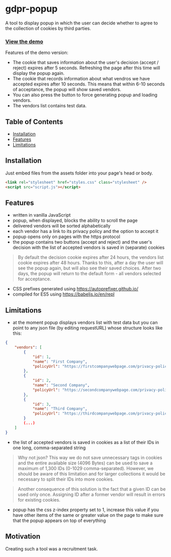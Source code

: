 # gdpr-popup

A tool to display popup in which the user can decide whether to agree to the collection of cookies by third parties.

### [View the demo](https://ziel-ar.github.io/gdpr-popup/)

Features of the demo version:
- The cookie that saves information about the user's decision (accept / reject) expires after 5 seconds. Refreshing the page after this time will display the popup again.
- The cookie that records information about what vendros we have accepted expires after 10 seconds. This means that within 6-10 seconds of acceptance, the popup will show saved vendors.
- You can also press the button to force generating popup and loading vendors.
- The vendors list contains test data.

## Table of Contents
- [Installation](#installation)
- [Features](#features)
- [Limitations](#limitations)

## Installation
Just embed files from the assets folder into your page's head or body.
```html
<link rel="stylesheet" href="styles.css" class="stylesheet" />
<script src="script.js"></script>
```

## Features

- written in vanilla JavaScript
- popup, when displayed, blocks the ability to scroll the page
- delivered vendors will be sorted alphabetically
- each vendor has a link to its privacy policy and the option to accept it
- popup opens only on pages with the https protocol
- the popup contains two buttons (accept and reject) and the user's decision with the list of accepted vendors is saved in (separate) cookies
>By default the decision cookie expires after 24 hours, the vendors list cookie expires after 48 hours. Thanks to this, after a day the user will see the popup again, but will also see their saved choices. After two days, the popup will return to the default form - all vendors selected for acceptance.

- CSS prefixes generated using https://autoprefixer.github.io/
- compiled for ES5 using https://babeljs.io/en/repl

## Limitations

- at the moment popup displays vendors list with test data but you can point to any json file (by editing requestURL) whose structure looks like this:
```json
{
    "vendors": [
        {
            "id": 1,
            "name": "First Company",
            "policyUrl": "https://firstcompanywebpage.com/privacy-policy/"
        },
        {
            "id": 2,
            "name": "Second Company",
            "policyUrl": "https://secondcompanywebpage.com/privacy-policy/"
        },
        {
            "id": 3,
            "name": "Third Company",
            "policyUrl": "https://thirdcompanywebpage.com/privacy-policy/"
        }
        (...)
    ]
}
```
- the list of accepted vendors is saved in cookies as a list of their IDs in one long, comma-separated string
>Why not json? This way we do not save unnecessary tags in cookies and the entire available size (4096 Bytes) can be used to save a maximum of 1,300 IDs (0-1029 comma-separated).
>However, we should be aware of this limitation and for larger collections it would be necessary to split their IDs into more cookies.

>Another consequence of this solution is the fact that a given ID can be used only once. Assigning ID after a former vendor will result in errors for existing cookies.

- popup has the css z-index property set to 1, increase this value if you have other items of the same or greater value on the page to make sure that the popup appears on top of everything

## Motivation

Creating such a tool was a recruitment task.
